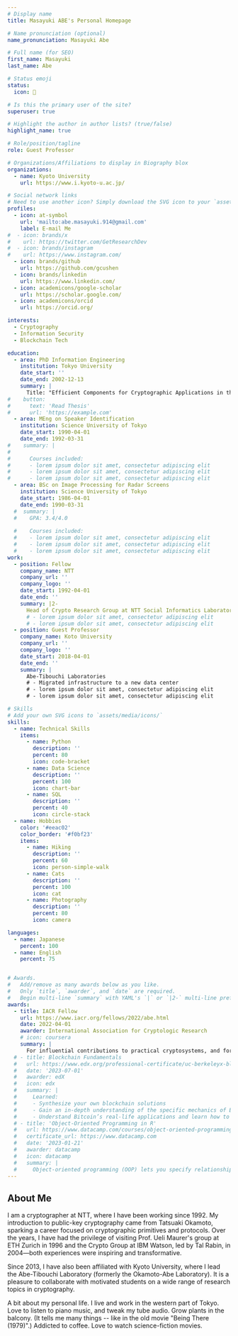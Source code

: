 ```yaml
---
# Display name
title: Masayuki ABE's Personal Homepage

# Name pronunciation (optional)
name_pronunciation: Masayuki Abe

# Full name (for SEO)
first_name: Masayuki
last_name: Abe

# Status emoji
status:
  icon: 🔋

# Is this the primary user of the site?
superuser: true

# Highlight the author in author lists? (true/false)
highlight_name: true

# Role/position/tagline
role: Guest Professor

# Organizations/Affiliations to display in Biography blox
organizations:
  - name: Kyoto University
    url: https://www.i.kyoto-u.ac.jp/

# Social network links
# Need to use another icon? Simply download the SVG icon to your `assets/media/icons/` folder.
profiles:
  - icon: at-symbol
    url: 'mailto:abe.masayuki.914@gmail.com'
    label: E-mail Me
#  - icon: brands/x
#    url: https://twitter.com/GetResearchDev
#  - icon: brands/instagram
#    url: https://www.instagram.com/
  - icon: brands/github
    url: https://github.com/gcushen
  - icon: brands/linkedin
    url: https://www.linkedin.com/
  - icon: academicons/google-scholar
    url: https://scholar.google.com/
  - icon: academicons/orcid
    url: https://orcid.org/

interests:
  - Cryptography
  - Information Security
  - Blockchain Tech

education:
  - area: PhD Information Engineering
    institution: Tokyo University
    date_start: ''
    date_end: 2002-12-13
    summary: |
      Title: "Efficient Components for Cryptographic Applications in the Discrete-Log Setting." Supervised by Prof [Hideki Imai](https://www.rcis.aist.go.jp/about/message-en.html).
#    button:
#      text: 'Read Thesis'
#      url: 'https://example.com'
  - area: MEng on Speaker Identification
    institution: Science University of Tokyo
    date_start: 1990-04-01
    date_end: 1992-03-31
#    summary: |
#
#      Courses included:
#      - lorem ipsum dolor sit amet, consectetur adipiscing elit
#      - lorem ipsum dolor sit amet, consectetur adipiscing elit
#      - lorem ipsum dolor sit amet, consectetur adipiscing elit
  - area: BSc on Image Processing for Radar Screens
    institution: Science University of Tokyo
    date_start: 1986-04-01
    date_end: 1990-03-31
  #  summary: |
  #    GPA: 3.4/4.0
      
  #    Courses included:
  #    - lorem ipsum dolor sit amet, consectetur adipiscing elit
  #    - lorem ipsum dolor sit amet, consectetur adipiscing elit
  #    - lorem ipsum dolor sit amet, consectetur adipiscing elit
work:
  - position: Fellow
    company_name: NTT 
    company_url: ''
    company_logo: ''
    date_start: 1992-04-01
    date_end: ''
    summary: |2-
      Head of Crypto Research Group at NTT Social Informatics Laboratories
      # - lorem ipsum dolor sit amet, consectetur adipiscing elit
      # - lorem ipsum dolor sit amet, consectetur adipiscing elit
  - position: Guest Professor
    company_name: Koto University
    company_url: ''
    company_logo: ''
    date_start: 2018-04-01
    date_end: ''
    summary: |
      Abe-Tibouchi Laboratories
      # - Migrated infrastructure to a new data center
      # - lorem ipsum dolor sit amet, consectetur adipiscing elit
      # - lorem ipsum dolor sit amet, consectetur adipiscing elit

# Skills
# Add your own SVG icons to `assets/media/icons/`
skills:
  - name: Technical Skills
    items:
      - name: Python
        description: ''
        percent: 80
        icon: code-bracket
      - name: Data Science
        description: ''
        percent: 100
        icon: chart-bar
      - name: SQL
        description: ''
        percent: 40
        icon: circle-stack
  - name: Hobbies
    color: '#eeac02'
    color_border: '#f0bf23'
    items:
      - name: Hiking
        description: ''
        percent: 60
        icon: person-simple-walk
      - name: Cats
        description: ''
        percent: 100
        icon: cat
      - name: Photography
        description: ''
        percent: 80
        icon: camera

languages:
  - name: Japanese
    percent: 100
  - name: English
    percent: 75


# Awards.
#   Add/remove as many awards below as you like.
#   Only `title`, `awarder`, and `date` are required.
#   Begin multi-line `summary` with YAML's `|` or `|2-` multi-line prefix and indent 2 spaces below.
awards:
  - title: IACR Fellow
    url: https://www.iacr.org/fellows/2022/abe.html
    date: 2022-04-01
    awarder: International Association for Cryptologic Research
    # icon: coursera
    summary: |
      For influential contributions to practical cryptosystems, and for exemplary service to IACR and the Asia-Pacific cryptography community. 
  # - title: Blockchain Fundamentals
  #   url: https://www.edx.org/professional-certificate/uc-berkeleyx-blockchain-fundamentals
  #   date: '2023-07-01'
  #   awarder: edX
  #   icon: edx
  #   summary: |
  #     Learned:
  #     - Synthesize your own blockchain solutions
  #     - Gain an in-depth understanding of the specific mechanics of Bitcoin
  #     - Understand Bitcoin’s real-life applications and learn how to attack and destroy Bitcoin, Ethereum, smart contracts and Dapps, and alternatives to Bitcoin’s Proof-of-Work consensus algorithm
  # - title: 'Object-Oriented Programming in R'
  #   url: https://www.datacamp.com/courses/object-oriented-programming-with-s3-and-r6-in-r
  #   certificate_url: https://www.datacamp.com
  #   date: '2023-01-21'
  #   awarder: datacamp
  #   icon: datacamp
  #   summary: |
  #     Object-oriented programming (OOP) lets you specify relationships between functions and the objects that they can act on, helping you manage complexity in your code. This is an intermediate level course, providing an introduction to OOP, using the S3 and R6 systems. S3 is a great day-to-day R programming tool that simplifies some of the functions that you write. R6 is especially useful for industry-specific analyses, working with web APIs, and building GUIs.
---
```


## About Me
I am a cryptographer at NTT, where I have been working since 1992. My introduction to public-key cryptography came from Tatsuaki Okamoto, sparking a career focused on cryptographic primitives and protocols. Over the years, I have had the privilege of visiting Prof. Ueli Maurer's group at ETH Zurich in 1996 and the Crypto Group at IBM Watson, led by Tal Rabin, in 2004—both experiences were inspiring and transformative.

Since 2013, I have also been affiliated with Kyoto University, where I lead the Abe-Tibouchi Laboratory (formerly the Okamoto-Abe Laboratory). It is a pleasure to collaborate with motivated students on a wide range of research topics in cryptography.

A bit about my personal life. I live and work in the western part of Tokyo. Love to listen to piano music, and tweak my tube audio. Grow plants in the balcony. (It tells me many things -- like in the old movie "Being There (1979)".) Addicted to coffee. Love to watch science-fiction movies.